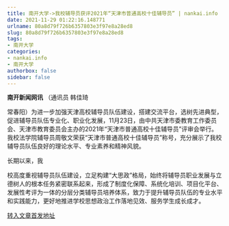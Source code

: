 ```yaml
---
title: 南开大学->我校辅导员获评2021年“天津市普通高校十佳辅导员” | nankai.info
date: 2021-11-29 01:22:16.148771
urlname: 80a8d79f726b6357803e3f97e8a28ed8
slug: 80a8d79f726b6357803e3f97e8a28ed8
tags: 
- 南开大学
categories:
- nankai.info
- 南开大学
authorbox: false
sidebar: false
---
```

**南开新闻网讯** （通讯员 韩佳琦

常春阳）为进一步加强天津高校辅导员队伍建设，搭建交流平台，选树先进典型，促进辅导员队伍专业化、职业化发展，11月23日，由中共天津市委教育工作委员会、天津市教育委员会主办的2021年“天津市普通高校十佳辅导员”评审会举行。我校法学院辅导员周敬文荣获“天津市普通高校十佳辅导员”称号，充分展示了我校辅导员队伍良好的理论水平、专业素养和精神风貌。

长期以来，我
<!--more-->
校高度重视辅导员队伍建设，立足构建“大思政”格局，始终将辅导员职业发展与立德树人的根本任务紧密联系起来，形成了制度化保障、系统化培训、项目化平台、发展性考评为一体的分层分类辅导员培养体系，致力于提升辅导员队伍的专业水平和实践能力，更好地推进学校思想政治工作落地见效、服务学生成长成才。



[转入文章首发地址](http://news.nankai.edu.cn/ywsd/system/2021/11/24/030049076.shtml)